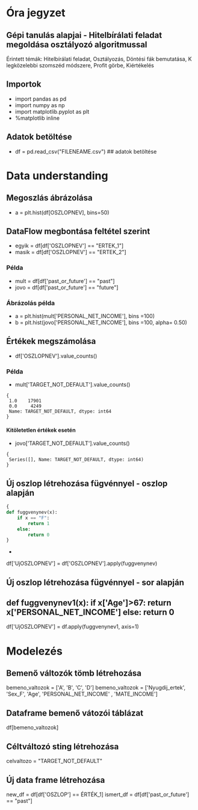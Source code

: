 # Óra jegyzet

## Gépi tanulás alapjai - Hitelbírálati feladat megoldása osztályozó algoritmussal

Érintett témák: Hitelbírálati feladat, Osztályozás, Döntési fák bemutatása, K legközelebbi szomszéd módszere, Profit görbe, Kiértékelés

## Importok
- import pandas as pd
- import numpy as np
- import matplotlib.pyplot as plt
- %matplotlib inline

## Adatok betöltése
- df = pd.read_csv("FILENEAME.csv") ## adatok betöltése

# Data understanding

## Megoszlás ábrázolása
- a = plt.hist(df[OSZLOPNEV], bins=50) 


## DataFlow megbontása feltétel szerint
- egyik = df[df['OSZLOPNEV'] == "ERTEK_1"]
- masik = df[df['OSZLOPNEV'] == "ERTEK_2"]

### Példa
- mult = df[df['past_or_future'] == "past"]
- jovo = df[df['past_or_future'] == "future"]

### Ábrázolás példa
- a = plt.hist(mult['PERSONAL_NET_INCOME'], bins =100)
- b = plt.hist(jovo['PERSONAL_NET_INCOME'], bins =100, alpha= 0.50)


## Értékek megszámolása
- df['OSZLOPNEV'].value_counts()

### Példa
- mult['TARGET_NOT_DEFAULT'].value_counts()

```
{
 1.0    17901
 0.0     4249
 Name: TARGET_NOT_DEFAULT, dtype: int64
}
```

#### Kitöletetlen értékek esetén
- jovo['TARGET_NOT_DEFAULT'].value_counts()

```
{
 Series([], Name: TARGET_NOT_DEFAULT, dtype: int64)
}
```


## Új oszlop létrehozása fügvénnyel - oszlop alapján
```python
{
def fuggvenynev(x):
    if x == "F":
        return 1
    else:
        return 0
}
```
-
df['UjOSZLOPNEV'] = df['OSZLOPNEV'].apply(fuggvenynev)


## Új oszlop létrehozása fügvénnyel - sor alapján

def fuggvenynev1(x):
    if x['Age']>67:
        return x['PERSONAL_NET_INCOME']
    else:
        return 0
-
df['UjOSZLOPNEV'] = df.apply(fuggvenynev1, axis=1)

# Modelezés

## Bemenő változók tömb létrehozása
bemeno_valtozok = ['A', 'B', 'C', 'D']
bemeno_valtozok = ['Nyugdij_ertek', 'Sex_F', 'Age', 'PERSONAL_NET_INCOME' , 'MATE_INCOME']

## Dataframe bemenő vátozói táblázat
df[bemeno_valtozok]

## Céltváltozó sting létrehozása
celvaltozo = "TARGET_NOT_DEFAULT"

## Új data frame létrehozása
new_df = df[df['OSZLOP'] == ÉRTÉK_1]
ismert_df = df[df['past_or_future'] == "past"]
